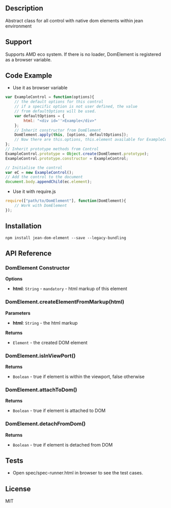 ## Description

Abstract class for all control with native dom elements within jean environment 

## Support
Supports AMD eco system. If there is no loader, DomElement is registered as a browser variable.

## Code Example
- Use it as browser variable
```js
var ExampleControl = function(options){
    // the default options for this control
    // if a specific option is not user defined, the value
    // from defaultOptions will be used.
    var defaultOptions = {
        html: "<div id=''>Example</div>"
    };
    // Inherit constructor from DomElement
    DomElement.apply(this, [options, defaultOptions]);
    // Now there are this.options, this.element available for ExampleControl. Within options there are the merged options from options and default options. 
};
// Inherit prototype methods from Control
ExampleControl.prototype = Object.create(DomElement.prototype);
ExampleControl.prototype.constructor = ExampleControl;

// Initialise the control
var eC = new ExampleControl();
// Add the control to the document
document.body.appendChild(ec.element);
```
- Use it with require.js
```js
require(["path/to/DomElement"], function(DomElement){
    // Work with DomElement
});
```
## Installation

`npm install jean-dom-element --save --legacy-bundling`

## API Reference

### DomElement Constructor

**Options**
- **html**: `String` - `mandatory` - html markup of this element

### DomElement.createElementFromMarkup(html) 

**Parameters**
- **html**: `String` - the html markup

**Returns**
- `Element` - the created DOM element

### DomElement.isInViewPort() 

**Returns**
- `Boolean` - true if element is within the viewport, false otherwise

### DomElement.attachToDom() 

**Returns**
- `Boolean` - true if element is attached to DOM

### DomElement.detachFromDom() 

**Returns**
- `Boolean` - true if element is detached from DOM

## Tests

- Open spec/spec-runner.html in browser to see the test cases.

## License

MIT